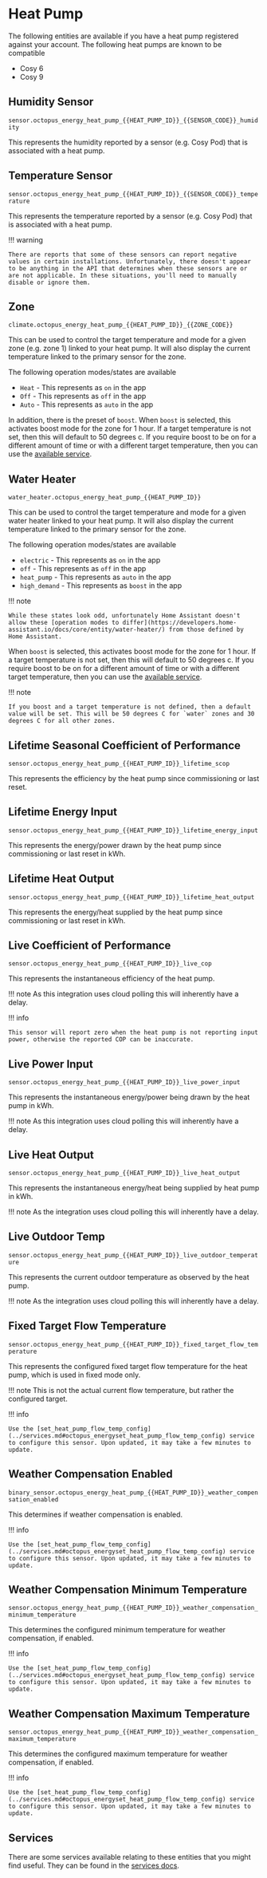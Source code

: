 # Heat Pump

The following entities are available if you have a heat pump registered against your account. The following heat pumps are known to be compatible

* Cosy 6
* Cosy 9

## Humidity Sensor

`sensor.octopus_energy_heat_pump_{{HEAT_PUMP_ID}}_{{SENSOR_CODE}}_humidity`

This represents the humidity reported by a sensor (e.g. Cosy Pod) that is associated with a heat pump.

## Temperature Sensor

`sensor.octopus_energy_heat_pump_{{HEAT_PUMP_ID}}_{{SENSOR_CODE}}_temperature`

This represents the temperature reported by a sensor (e.g. Cosy Pod) that is associated with a heat pump.

!!! warning

    There are reports that some of these sensors can report negative values in certain installations. Unfortunately, there doesn't appear to be anything in the API that determines when these sensors are or are not applicable. In these situations, you'll need to manually disable or ignore them.

## Zone

`climate.octopus_energy_heat_pump_{{HEAT_PUMP_ID}}_{{ZONE_CODE}}`

This can be used to control the target temperature and mode for a given zone (e.g. zone 1) linked to your heat pump. It will also display the current temperature linked to the primary sensor for the zone.

The following operation modes/states are available

* `Heat` - This represents as `on` in the app
* `Off` - This represents as `off` in the app
* `Auto` - This represents as `auto` in the app

In addition, there is the preset of `boost`. When `boost` is selected, this activates boost mode for the zone for 1 hour. If a target temperature is not set, then this will default to 50 degrees c. If you require boost to be on for a different amount of time or with a different target temperature, then you can use the [available service](../services.md#octopus_energyboost_heat_pump_zone).

## Water Heater

`water_heater.octopus_energy_heat_pump_{{HEAT_PUMP_ID}}`

This can be used to control the target temperature and mode for a given water heater linked to your heat pump. It will also display the current temperature linked to the primary sensor for the zone.

The following operation modes/states are available

* `electric` - This represents as `on` in the app
* `off` - This represents as `off` in the app
* `heat_pump` - This represents as `auto` in the app
* `high_demand` - This represents as `boost` in the app

!!! note

    While these states look odd, unfortunately Home Assistant doesn't allow these [operation modes to differ](https://developers.home-assistant.io/docs/core/entity/water-heater/) from those defined by Home Assistant.

When `boost` is selected, this activates boost mode for the zone for 1 hour. If a target temperature is not set, then this will default to 50 degrees c. If you require boost to be on for a different amount of time or with a different target temperature, then you can use the [available service](../services.md#octopus_energyboost_water_heater).

!!! note

    If you boost and a target temperature is not defined, then a default value will be set. This will be 50 degrees C for `water` zones and 30 degrees C for all other zones.

## Lifetime Seasonal Coefficient of Performance

`sensor.octopus_energy_heat_pump_{{HEAT_PUMP_ID}}_lifetime_scop`

This represents the efficiency by the heat pump since commissioning or last reset.

## Lifetime Energy Input 

`sensor.octopus_energy_heat_pump_{{HEAT_PUMP_ID}}_lifetime_energy_input`

This represents the energy/power drawn by the heat pump since commissioning or last reset in kWh.

## Lifetime Heat Output

`sensor.octopus_energy_heat_pump_{{HEAT_PUMP_ID}}_lifetime_heat_output`

This represents the energy/heat supplied by the heat pump since commissioning or last reset in kWh.

## Live Coefficient of Performance

`sensor.octopus_energy_heat_pump_{{HEAT_PUMP_ID}}_live_cop`

This represents the instantaneous efficiency of the heat pump.

!!! note
    As this integration uses cloud polling this will inherently have a delay.

!!! info

    This sensor will report zero when the heat pump is not reporting input power, otherwise the reported COP can be inaccurate.

## Live Power Input 

`sensor.octopus_energy_heat_pump_{{HEAT_PUMP_ID}}_live_power_input`

This represents the instantaneous energy/power being drawn by the heat pump in kWh. 

!!! note
    As this integration uses cloud polling this will inherently have a delay.

## Live Heat Output

`sensor.octopus_energy_heat_pump_{{HEAT_PUMP_ID}}_live_heat_output`

This represents the instantaneous energy/heat being supplied by heat pump in kWh. 

!!! note
    As the integration uses cloud polling this will inherently have a delay.

## Live Outdoor Temp

`sensor.octopus_energy_heat_pump_{{HEAT_PUMP_ID}}_live_outdoor_temperature`

This represents the current outdoor temperature as observed by the heat pump. 

!!! note
    As the integration uses cloud polling this will inherently have a delay.

## Fixed Target Flow Temperature

`sensor.octopus_energy_heat_pump_{{HEAT_PUMP_ID}}_fixed_target_flow_temperature`

This represents the configured fixed target flow temperature for the heat pump, which is used in fixed mode only.

!!! note
    This is not the actual current flow temperature, but rather the configured target.

!!! info

    Use the [set_heat_pump_flow_temp_config](../services.md#octopus_energyset_heat_pump_flow_temp_config) service to configure this sensor. Upon updated, it may take a few minutes to update.

## Weather Compensation Enabled

`binary_sensor.octopus_energy_heat_pump_{{HEAT_PUMP_ID}}_weather_compensation_enabled`

This determines if weather compensation is enabled.

!!! info

    Use the [set_heat_pump_flow_temp_config](../services.md#octopus_energyset_heat_pump_flow_temp_config) service to configure this sensor. Upon updated, it may take a few minutes to update.

## Weather Compensation Minimum Temperature

`sensor.octopus_energy_heat_pump_{{HEAT_PUMP_ID}}_weather_compensation_minimum_temperature`

This determines the configured minimum temperature for weather compensation, if enabled.

!!! info

    Use the [set_heat_pump_flow_temp_config](../services.md#octopus_energyset_heat_pump_flow_temp_config) service to configure this sensor. Upon updated, it may take a few minutes to update.

## Weather Compensation Maximum Temperature

`sensor.octopus_energy_heat_pump_{{HEAT_PUMP_ID}}_weather_compensation_maximum_temperature`

This determines the configured maximum temperature for weather compensation, if enabled.

!!! info

    Use the [set_heat_pump_flow_temp_config](../services.md#octopus_energyset_heat_pump_flow_temp_config) service to configure this sensor. Upon updated, it may take a few minutes to update.

## Services

There are some services available relating to these entities that you might find useful. They can be found in the [services docs](../services.md#heat-pump).
